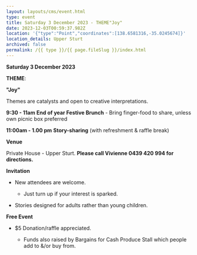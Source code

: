```yaml
---
layout: layouts/cms/event.html
type: event
title: Saturday 3 December 2023 - THEME"Joy"
date: 2023-12-03T00:59:37.982Z
location: '{"type":"Point","coordinates":[138.6581316,-35.0245674]}'
location_details: Upper Sturt
archived: false
permalink: /{{ type }}/{{ page.fileSlug }}/index.html
---
```

 **Saturday 3 December 2023**

**THEME**:

**"Joy"**

Themes are catalysts and open to creative interpretations.   

**9:30 - 11am**   **End of year Festive Brunch** - Bring finger-food to share, unless own picnic box preferred

**11:00am - 1.00 pm**    **Story-sharing** (with refreshment & raffle break) 

**Venue**

Private House - Upper Sturt. **Please call Vivienne 0439 420 994 for directions.**

**Invitation**  

* New attendees are welcome. 

  * Just turn up if your interest is sparked.
* Stories designed for adults rather than young children. 

**Free Event**   

* $5 Donation/raffle appreciated.

  * Funds also raised by Bargains for Cash Produce Stall which people add to &/or buy from.